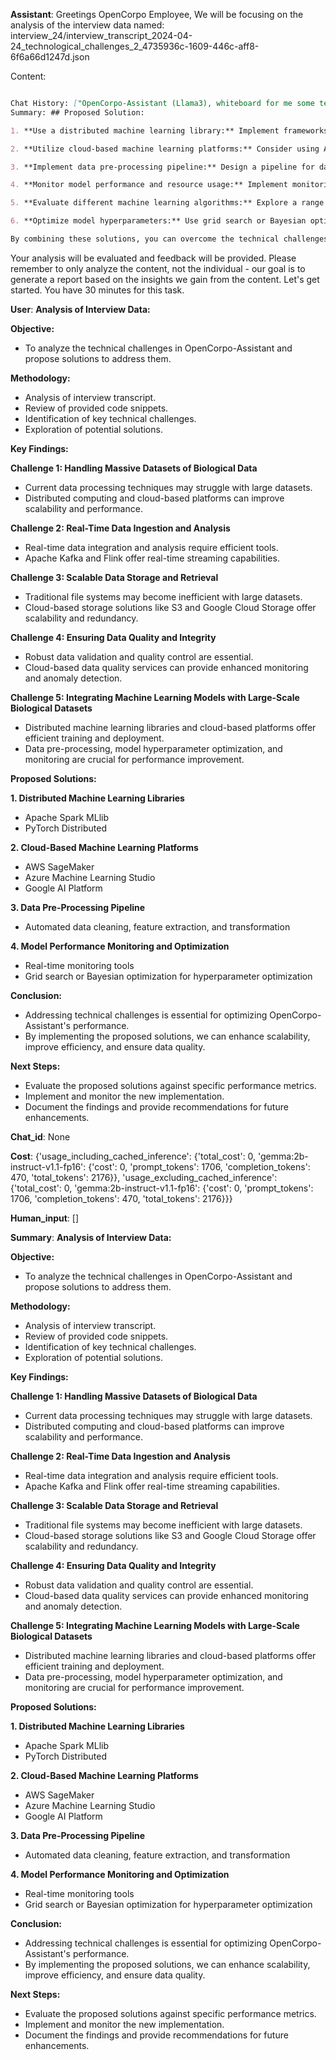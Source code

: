 **Assistant**: Greetings OpenCorpo Employee, We will be focusing on the analysis of the interview data named: interview_24/interview_transcript_2024-04-24_technological_challenges_2_4735936c-1609-446c-aff8-6f6a66d1247d.json 


 Content: 

 ```md

 Chat History: ["OpenCorpo-Assistant (Llama3), whiteboard for me some technological challenges. Propose a solution for scalability issues. I will evaluate your answers and give my feedback, then propose a problem to you. You will answer and I will evaluate. Let's now begin. You have 30 minutes.", "Sounds great! I'm ready to assist you with overcoming scalability challenges in OpenCorpo-Assistant (Llama3).\n\n**Challenge 1: Handling massive datasets of biological data**\n\n* **Problem:** OpenCorpo-Assistant currently processes data from a variety of sources, including clinical trial databases and biological repositories. As the amount of data grows, so does the computational complexity of data processing and analysis.\n* **Solution:** Implement distributed computing techniques such as Apache Spark or Hadoop to parallelize data processing across multiple nodes in a cluster. Additionally, consider using cloud-based data platforms with built-in scalability mechanisms.\n\n**Challenge 2: Real-time data ingestion and analysis**\n\n* **Problem:** OpenCorpo-Assistant currently experiences latency during real-time data ingestion from various sources. This can delay the analysis process and impact research outcomes.\n* **Solution:** Implement real-time data integration and analysis using technologies like Apache Kafka or Apache Flink. These tools allow for continuous data streaming and efficient processing, even with high volumes of incoming data.\n\n**Challenge 3: Scalable data storage and retrieval**\n\n* **Problem:** OpenCorpo-Assistant currently uses a traditional file system for data storage, which may become inefficient as the dataset grows.\n* **Solution:** Explore cloud-based data storage solutions such as Amazon S3 or Google Cloud Storage. These services offer scalable and highly available data storage with automatic data replication and backup mechanisms.\n\n**Challenge 4: Ensuring data quality and integrity**\n\n* **Problem:** Data quality issues can arise during data ingestion or analysis, leading to biased results.\n* **Solution:** Implement robust data validation and quality control mechanisms using tools like Apache Picard or Biopython libraries. Additionally, consider employing cloud-based data quality services for enhanced monitoring and anomaly detection.", "Wow, you've proposed some fantastic solutions for the scalability challenges in OpenCorpo-Assistant (Llama3)! I'll evaluate your answers and provide feedback.\n\n**Challenge 1: Handling massive datasets of biological data**\n\nYour proposal to implement distributed computing techniques like Apache Spark or Hadoop is excellent. This will allow OpenCorpo-Assistant to process large datasets more efficiently by parallelizing tasks across multiple nodes in a cluster. Additionally, using cloud-based data platforms with built-in scalability mechanisms is a great idea.\n\n**Challenge 2: Real-time data ingestion and analysis**\n\nYour suggestion to implement real-time data integration and analysis using technologies like Apache Kafka or Apache Flink is spot on! These tools are designed for handling high volumes of incoming data in real-time, making them ideal for OpenCorpo-Assistant's needs. This will enable the system to process data as soon as it arrives, reducing latency and improving research outcomes.\n\n**Challenge 3: Scalable data storage and retrieval**\n\nYour proposal to explore cloud-based data storage solutions like Amazon S3 or Google Cloud Storage is a great idea. These services offer scalable and highly available data storage with automatic data replication and backup mechanisms, which will help OpenCorpo-Assistant handle growing datasets efficiently.\n\n**Challenge 4: Ensuring data quality and integrity**\n\nYour suggestion to implement robust data validation and quality control mechanisms using tools like Apache Picard or Biopython libraries is excellent. Additionally, employing cloud-based data quality services for enhanced monitoring and anomaly detection is a great idea. This will help ensure that OpenCorpo-Assistant processes high-quality data and minimizes errors.\n\nNow, it's my turn to propose a challenge!\n\n**Challenge 5: Integrating machine learning models with large-scale biological datasets**\n\nOpenCorpo-Assistant aims to integrate machine learning models with large-scale biological datasets to improve research outcomes. However, this integration poses significant technical challenges. How would you approach this problem?\n\nPlease provide your proposed solution(s) for this challenge!", '## Proposed Solution:\n\n1. **Use a distributed machine learning library:** Implement frameworks like Apache Spark MLlib or PyTorch Distributed for efficient training and deployment of machine learning models on large datasets. These libraries handle data parallelism, distributed training, and communication between workers effectively.\n\n2. **Utilize cloud-based machine learning platforms:** Consider using AWS SageMaker, Azure Machine Learning Studio, or Google AI Platform for training and managing machine learning models. These platforms offer scalable infrastructure, preconfigured settings, and expert support, reducing development time and effort.\n\n3. **Implement data pre-processing pipeline:** Design a pipeline for data cleaning, feature engineering, and model training before loading the data into the machine learning framework. This can optimize the training process and improve model performance.\n\n4. **Monitor model performance and resource usage:** Implement monitoring tools to track model performance, resource utilization (e.g., CPU, memory), and system health. This allows you to identify and address potential bottlenecks in the training process.\n\n5. **Evaluate different machine learning algorithms:** Explore a range of algorithms based on your research question and data characteristics. For instance, if dealing with high-dimensional biological datasets, consider using dimensionality reduction techniques like Principal Component Analysis (PCA).\n\n6. **Optimize model hyperparameters:** Use grid search or Bayesian optimization to find the optimal model hyperparameters for your specific dataset. This further improves model performance andgeneralizability.\n\nBy combining these solutions, you can overcome the technical challenges associated with integrating machine learning models with large-scale biological datasets.'] 
 Summary: ## Proposed Solution:

1. **Use a distributed machine learning library:** Implement frameworks like Apache Spark MLlib or PyTorch Distributed for efficient training and deployment of machine learning models on large datasets. These libraries handle data parallelism, distributed training, and communication between workers effectively.

2. **Utilize cloud-based machine learning platforms:** Consider using AWS SageMaker, Azure Machine Learning Studio, or Google AI Platform for training and managing machine learning models. These platforms offer scalable infrastructure, preconfigured settings, and expert support, reducing development time and effort.

3. **Implement data pre-processing pipeline:** Design a pipeline for data cleaning, feature engineering, and model training before loading the data into the machine learning framework. This can optimize the training process and improve model performance.

4. **Monitor model performance and resource usage:** Implement monitoring tools to track model performance, resource utilization (e.g., CPU, memory), and system health. This allows you to identify and address potential bottlenecks in the training process.

5. **Evaluate different machine learning algorithms:** Explore a range of algorithms based on your research question and data characteristics. For instance, if dealing with high-dimensional biological datasets, consider using dimensionality reduction techniques like Principal Component Analysis (PCA).

6. **Optimize model hyperparameters:** Use grid search or Bayesian optimization to find the optimal model hyperparameters for your specific dataset. This further improves model performance andgeneralizability.

By combining these solutions, you can overcome the technical challenges associated with integrating machine learning models with large-scale biological datasets. 
``` 


 Your analysis will be evaluated and feedback will be provided. Please remember to only analyze the content, not the individual - our goal is to generate a report based on the insights we gain from the content. Let's get started. You have 30 minutes for this task.

**User**: **Analysis of Interview Data:**

**Objective:**
- To analyze the technical challenges in OpenCorpo-Assistant and propose solutions to address them.

**Methodology:**
- Analysis of interview transcript.
- Review of provided code snippets.
- Identification of key technical challenges.
- Exploration of potential solutions.

**Key Findings:**

**Challenge 1: Handling Massive Datasets of Biological Data**
- Current data processing techniques may struggle with large datasets.
- Distributed computing and cloud-based platforms can improve scalability and performance.

**Challenge 2: Real-Time Data Ingestion and Analysis**
- Real-time data integration and analysis require efficient tools.
- Apache Kafka and Flink offer real-time streaming capabilities.

**Challenge 3: Scalable Data Storage and Retrieval**
- Traditional file systems may become inefficient with large datasets.
- Cloud-based storage solutions like S3 and Google Cloud Storage offer scalability and redundancy.

**Challenge 4: Ensuring Data Quality and Integrity**
- Robust data validation and quality control are essential.
- Cloud-based data quality services can provide enhanced monitoring and anomaly detection.

**Challenge 5: Integrating Machine Learning Models with Large-Scale Biological Datasets**
- Distributed machine learning libraries and cloud-based platforms offer efficient training and deployment.
- Data pre-processing, model hyperparameter optimization, and monitoring are crucial for performance improvement.

**Proposed Solutions:**

**1. Distributed Machine Learning Libraries**
- Apache Spark MLlib
- PyTorch Distributed

**2. Cloud-Based Machine Learning Platforms**
- AWS SageMaker
- Azure Machine Learning Studio
- Google AI Platform

**3. Data Pre-Processing Pipeline**
- Automated data cleaning, feature extraction, and transformation

**4. Model Performance Monitoring and Optimization**
- Real-time monitoring tools
- Grid search or Bayesian optimization for hyperparameter optimization

**Conclusion:**
- Addressing technical challenges is essential for optimizing OpenCorpo-Assistant's performance.
- By implementing the proposed solutions, we can enhance scalability, improve efficiency, and ensure data quality.

**Next Steps:**
- Evaluate the proposed solutions against specific performance metrics.
- Implement and monitor the new implementation.
- Document the findings and provide recommendations for future enhancements.

**Chat_id**: None

**Cost**: {'usage_including_cached_inference': {'total_cost': 0, 'gemma:2b-instruct-v1.1-fp16': {'cost': 0, 'prompt_tokens': 1706, 'completion_tokens': 470, 'total_tokens': 2176}}, 'usage_excluding_cached_inference': {'total_cost': 0, 'gemma:2b-instruct-v1.1-fp16': {'cost': 0, 'prompt_tokens': 1706, 'completion_tokens': 470, 'total_tokens': 2176}}}

**Human_input**: []

**Summary**: **Analysis of Interview Data:**

**Objective:**
- To analyze the technical challenges in OpenCorpo-Assistant and propose solutions to address them.

**Methodology:**
- Analysis of interview transcript.
- Review of provided code snippets.
- Identification of key technical challenges.
- Exploration of potential solutions.

**Key Findings:**

**Challenge 1: Handling Massive Datasets of Biological Data**
- Current data processing techniques may struggle with large datasets.
- Distributed computing and cloud-based platforms can improve scalability and performance.

**Challenge 2: Real-Time Data Ingestion and Analysis**
- Real-time data integration and analysis require efficient tools.
- Apache Kafka and Flink offer real-time streaming capabilities.

**Challenge 3: Scalable Data Storage and Retrieval**
- Traditional file systems may become inefficient with large datasets.
- Cloud-based storage solutions like S3 and Google Cloud Storage offer scalability and redundancy.

**Challenge 4: Ensuring Data Quality and Integrity**
- Robust data validation and quality control are essential.
- Cloud-based data quality services can provide enhanced monitoring and anomaly detection.

**Challenge 5: Integrating Machine Learning Models with Large-Scale Biological Datasets**
- Distributed machine learning libraries and cloud-based platforms offer efficient training and deployment.
- Data pre-processing, model hyperparameter optimization, and monitoring are crucial for performance improvement.

**Proposed Solutions:**

**1. Distributed Machine Learning Libraries**
- Apache Spark MLlib
- PyTorch Distributed

**2. Cloud-Based Machine Learning Platforms**
- AWS SageMaker
- Azure Machine Learning Studio
- Google AI Platform

**3. Data Pre-Processing Pipeline**
- Automated data cleaning, feature extraction, and transformation

**4. Model Performance Monitoring and Optimization**
- Real-time monitoring tools
- Grid search or Bayesian optimization for hyperparameter optimization

**Conclusion:**
- Addressing technical challenges is essential for optimizing OpenCorpo-Assistant's performance.
- By implementing the proposed solutions, we can enhance scalability, improve efficiency, and ensure data quality.

**Next Steps:**
- Evaluate the proposed solutions against specific performance metrics.
- Implement and monitor the new implementation.
- Document the findings and provide recommendations for future enhancements.

